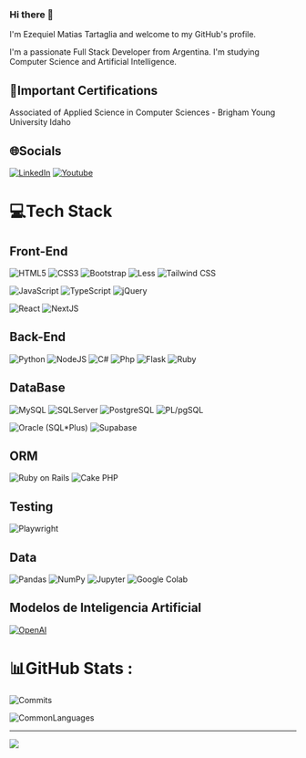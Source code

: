 ### Hi there 👋 

I'm Ezequiel Matias Tartaglia and welcome to my GitHub's profile.

I'm a passionate Full Stack Developer from Argentina. I'm studying Computer Science and Artificial Intelligence.


## 📜Important Certifications

Associated of Applied Science in Computer Sciences - Brigham Young University Idaho

## 🌐Socials
[![LinkedIn](https://img.shields.io/badge/LinkedIn-%230077B5.svg?logo=linkedin&logoColor=white)](https://www.linkedin.com/in/ezequieltartaglia/)
[![Youtube](https://img.shields.io/badge/Youtube-%23E34F26.svg?logo=youtube&logoColor=white)](https://www.youtube.com/@ez-tech)

# 💻Tech Stack

## Front-End

![HTML5](https://img.shields.io/badge/Html5-%23E34F26?logo=Html5&logoColor=white) ![CSS3](https://img.shields.io/badge/Css3-%231572B6?logo=Css3&logoColor=white) ![Bootstrap](https://img.shields.io/badge/Bootstrap-%23563D7C?logo=Bootstrap&logoColor=white) ![Less](https://img.shields.io/badge/Less-%23E34F26?logo=Less&logoColor=white) ![Tailwind CSS](https://img.shields.io/badge/-Tailwind%20CSS-38B2AC?logo=tailwind-css&logoColor=white)
 

![JavaScript](https://img.shields.io/badge/Javascript-%23323330?logo=Javascript&logoColor=%23F7DF1E) ![TypeScript](https://img.shields.io/badge/Typescript-%23323330?logo=Typescript&logoColor=#007ACC) ![jQuery](https://img.shields.io/badge/JQuery-%230769AD?logo=JQuery&logoColor=white) 

![React](https://img.shields.io/badge/React-%2320232a?logo=React&logoColor=%2361DAFB) ![NextJS](https://img.shields.io/badge/Next.js-%2320232a?logo=Next.js&logoColor=white)

## Back-End

![Python](https://img.shields.io/badge/Python-3670A0?logo=Python&logoColor=ffdd54) ![NodeJS](https://img.shields.io/badge/Node.js-6DA55F?logo=Node.js&logoColor=white) ![C#](https://img.shields.io/badge/CSharp-%2300f?logo=CSharp&logoColor=white) ![Php](https://img.shields.io/badge/Php-%23563D7C?logo=php&logoColor=white) ![Flask](https://img.shields.io/badge/Flask-6DA55F?logo=flask&logoColor=black) ![Ruby](https://img.shields.io/badge/Ruby-%23CC0000?logo=Ruby&logoColor=white) 

## DataBase

![MySQL](https://img.shields.io/badge/Mysql-%2300f?logo=Mysql&logoColor=white) ![SQLServer](https://img.shields.io/badge/Microsoft%20SQL%20Server-grey?logo=Microsoft%20SQL%20Server&logoColor=white) ![PostgreSQL](https://img.shields.io/badge/PostgreSQL-%230769AD?logo=PostgreSQL&logoColor=white) ![PL/pgSQL](https://img.shields.io/badge/PL/pgSQL-%230769AD?logo=PostgreSQL&logoColor=white) 
 
![Oracle (SQL*Plus)](https://img.shields.io/badge/Oracle(SQL*Plus)-grey?logo=Oracle&logoColor=red) ![Supabase](https://img.shields.io/badge/supabase-%2320232a?logo=supabase&logoColor=6DA55F) 



## ORM

![Ruby on Rails](https://img.shields.io/badge/Ruby%20on%20Rails-%23CC0000?logo=Ruby-on-Rails&logoColor=white) ![Cake PHP](https://img.shields.io/badge/Cake%20PHP-%23563D7C?logo=cakephp&logoColor=white)

## Testing

![Playwright](https://img.shields.io/badge/Playwright-%20-%231e1e1e?logo=Playwright&logoColor=white)

## Data

![Pandas](https://img.shields.io/badge/Pandas-%23150458?logo=Pandas&logoColor=white) ![NumPy](https://img.shields.io/badge/Numpy-%23013243?logo=Numpy&logoColor=white) ![Jupyter](https://img.shields.io/badge/Jupyter-%23323330?logo=Jupyter&logoColor=%23E34F26) ![Google Colab](https://img.shields.io/badge/Google%20Colab-%23323330?logo=Google%20Colab&logoColor=%23E34F26)

## Modelos de Inteligencia Artificial

[![OpenAI](https://img.shields.io/badge/OpenAI-API-%233367FF)](https://openai.com)

# 📊GitHub Stats :
![Commits](https://github-readme-streak-stats.herokuapp.com/?user=EzequielTartaglia&theme=radical&hide_border=false) 

![CommonLanguages](https://github-readme-stats.vercel.app/api/top-langs/?username=EzequielTartaglia&theme=radical&hide_border=false&include_all_commits=true&count_private=true&layout=compact)

---
[![](https://visitcount.itsvg.in/api?id=EzequielTartaglia&icon=0&color=0)](https://visitcount.itsvg.in)
